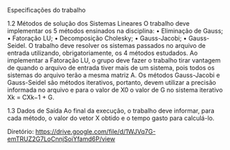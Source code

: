 Especificações do trabalho

1.2 Métodos de solução dos Sistemas Lineares
O trabalho deve implementar os 5 métodos ensinados na disciplina:
• Eliminação de Gauss;
• Fatoração LU;
• Decomposição Cholesky;
• Gauss-Jacobi;
• Gauss-Seidel.
O trabalho deve resolver os sistemas passados no arquivo de entrada utilizando, obrigatoriamente, os 4
métodos estudados.
Ao implementar a Fatoração LU, o grupo deve fazer o trabalho tirar vantagem de quando o arquivo de
entrada tiver mais de um sistema, pois todos os sistemas do arquivo terão a mesma matriz A.
Os métodos Gauss-Jacobi e Gauss-Seidel são métodos iterativos, portanto, devem utilizar a precisão
informada no arquivo e para o valor de X0 o valor de G no sistema iterativo Xk = CXk−1 + G.

1.3 Dados de Saída
Ao final da execução, o trabalho deve informar, para cada método, o valor do vetor X obtido e o tempo
gasto para calculá-lo.

Diretório:
https://drive.google.com/file/d/1WJVq7G-emTRUZ2G7LoCnnjSoiYfamd6P/view